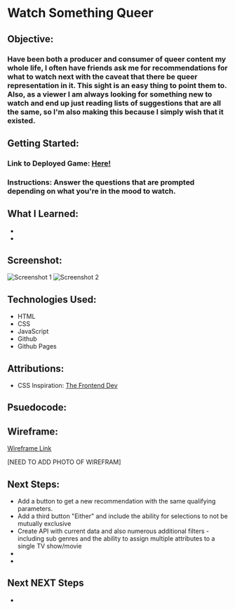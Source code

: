# Watch Something Queer
## Objective:
### Have been both a producer and consumer of queer content my whole life, I often have friends ask me for recommendations for what to watch next with the caveat that there be queer representation in it.  This sight is an easy thing to point them to.  Also, as a viewer I am always looking for something new to watch and end up just reading lists of suggestions that are all the same, so I'm also making this because I simply wish that it existed.



## Getting Started:
### Link to Deployed Game: [Here!](https://btsybm.github.io/Just-Pick-Something-Good/)
### Instructions: Answer the questions that are prompted depending on what you're in the mood to watch.


## What I Learned:
* 
* 
## Screenshot:
![Screenshot 1]()
![Screenshot 2]()

## Technologies Used:
* HTML
* CSS
* JavaScript
* Github
* Github Pages

## Attributions:
* CSS Inspiration: [The Frontend Dev](https://codepen.io/valhead/pen/djHoD?editors=1100)


## Psuedocode:


## Wireframe:
[Wireframe Link](https://wireframe.cc/PT4JP7)

[NEED TO ADD PHOTO OF WIREFRAM]

## Next Steps:
* Add a button to get a new recommendation with the same qualifying parameters.
* Add a third button "Either" and include the ability for selections to not be mutually exclusive
* Create API with current data and also numerous additional filters - including sub genres and the ability to assign multiple attributes to a single TV show/movie
* 
* 

## Next NEXT Steps
* 
